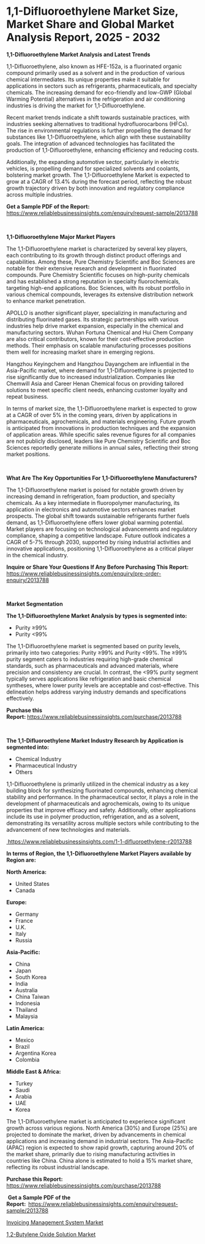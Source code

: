 <p><h1>1,1-Difluoroethylene Market Size, Market Share and Global Market Analysis Report, 2025 - 2032</h1></p><p><strong>1,1-Difluoroethylene Market Analysis and Latest Trends</strong></p>
<p><p>1,1-Difluoroethylene, also known as HFE-152a, is a fluorinated organic compound primarily used as a solvent and in the production of various chemical intermediates. Its unique properties make it suitable for applications in sectors such as refrigerants, pharmaceuticals, and specialty chemicals. The increasing demand for eco-friendly and low-GWP (Global Warming Potential) alternatives in the refrigeration and air conditioning industries is driving the market for 1,1-Difluoroethylene.</p><p>Recent market trends indicate a shift towards sustainable practices, with industries seeking alternatives to traditional hydrofluorocarbons (HFCs). The rise in environmental regulations is further propelling the demand for substances like 1,1-Difluoroethylene, which align with these sustainability goals. The integration of advanced technologies has facilitated the production of 1,1-Difluoroethylene, enhancing efficiency and reducing costs.</p><p>Additionally, the expanding automotive sector, particularly in electric vehicles, is propelling demand for specialized solvents and coolants, bolstering market growth. The 1,1-Difluoroethylene Market is expected to grow at a CAGR of 13.4% during the forecast period, reflecting the robust growth trajectory driven by both innovation and regulatory compliance across multiple industries.</p></p>
<p><strong>Get a Sample PDF of the Report:&nbsp;</strong> <a href="https://www.reliablebusinessinsights.com/enquiry/request-sample/2013788?utm_campaign=63&utm_medium=2&utm_source=Github&utm_content=ia&utm_term=16012025&utm_id=11-difluoroethylene">https://www.reliablebusinessinsights.com/enquiry/request-sample/2013788</a></p>
<p>&nbsp;</p>
<p><strong>1,1-Difluoroethylene Major Market Players</strong></p>
<p><p>The 1,1-Difluoroethylene market is characterized by several key players, each contributing to its growth through distinct product offerings and capabilities. Among these, Pure Chemistry Scientific and Boc Sciences are notable for their extensive research and development in fluorinated compounds. Pure Chemistry Scientific focuses on high-purity chemicals and has established a strong reputation in specialty fluorochemicals, targeting high-end applications. Boc Sciences, with its robust portfolio in various chemical compounds, leverages its extensive distribution network to enhance market penetration.</p><p>APOLLO is another significant player, specializing in manufacturing and distributing fluorinated gases. Its strategic partnerships with various industries help drive market expansion, especially in the chemical and manufacturing sectors. Wuhan Fortuna Chemical and Hui Chem Company are also critical contributors, known for their cost-effective production methods. Their emphasis on scalable manufacturing processes positions them well for increasing market share in emerging regions.</p><p>Hangzhou Keyingchem and Hangzhou Dayangchem are influential in the Asia-Pacific market, where demand for 1,1-Difluoroethylene is projected to rise significantly due to increased industrialization. Companies like Chemwill Asia and Career Henan Chemical focus on providing tailored solutions to meet specific client needs, enhancing customer loyalty and repeat business.</p><p>In terms of market size, the 1,1-Difluoroethylene market is expected to grow at a CAGR of over 5% in the coming years, driven by applications in pharmaceuticals, agrochemicals, and materials engineering. Future growth is anticipated from innovations in production techniques and the expansion of application areas. While specific sales revenue figures for all companies are not publicly disclosed, leaders like Pure Chemistry Scientific and Boc Sciences reportedly generate millions in annual sales, reflecting their strong market positions.</p></p>
<p>&nbsp;</p>
<p><strong>What Are The Key Opportunities For 1,1-Difluoroethylene Manufacturers?</strong></p>
<p><p>The 1,1-Difluoroethylene market is poised for notable growth driven by increasing demand in refrigeration, foam production, and specialty chemicals. As a key intermediate in fluoropolymer manufacturing, its application in electronics and automotive sectors enhances market prospects. The global shift towards sustainable refrigerants further fuels demand, as 1,1-Difluoroethylene offers lower global warming potential. Market players are focusing on technological advancements and regulatory compliance, shaping a competitive landscape. Future outlook indicates a CAGR of 5-7% through 2030, supported by rising industrial activities and innovative applications, positioning 1,1-Difluoroethylene as a critical player in the chemical industry.</p></p>
<p><strong>Inquire or Share Your Questions If Any Before Purchasing This Report:</strong> <a href="https://www.reliablebusinessinsights.com/enquiry/pre-order-enquiry/2013788?utm_campaign=63&utm_medium=2&utm_source=Github&utm_content=ia&utm_term=16012025&utm_id=11-difluoroethylene">https://www.reliablebusinessinsights.com/enquiry/pre-order-enquiry/2013788</a></p>
<p>&nbsp;</p>
<p><strong>Market Segmentation</strong></p>
<p><strong>The 1,1-Difluoroethylene Market Analysis by types is segmented into:</strong></p>
<p><ul><li>Purity ≥99%</li><li>Purity <99%</li></ul></p>
<p><p>The 1,1-Difluoroethylene market is segmented based on purity levels, primarily into two categories: Purity ≥99% and Purity <99%. The ≥99% purity segment caters to industries requiring high-grade chemical standards, such as pharmaceuticals and advanced materials, where precision and consistency are crucial. In contrast, the <99% purity segment typically serves applications like refrigeration and basic chemical syntheses, where lower purity levels are acceptable and cost-effective. This delineation helps address varying industry demands and specifications effectively.</p></p>
<p><strong>Purchase this Report:&nbsp;</strong><a href="https://www.reliablebusinessinsights.com/purchase/2013788?utm_campaign=63&utm_medium=2&utm_source=Github&utm_content=ia&utm_term=16012025&utm_id=11-difluoroethylene">https://www.reliablebusinessinsights.com/purchase/2013788</a></p>
<p>&nbsp;</p>
<p><strong>The 1,1-Difluoroethylene Market Industry Research by Application is segmented into:</strong></p>
<p><ul><li>Chemical Industry</li><li>Pharmaceutical Industry</li><li>Others</li></ul></p>
<p><p>1,1-Difluoroethylene is primarily utilized in the chemical industry as a key building block for synthesizing fluorinated compounds, enhancing chemical stability and performance. In the pharmaceutical sector, it plays a role in the development of pharmaceuticals and agrochemicals, owing to its unique properties that improve efficacy and safety. Additionally, other applications include its use in polymer production, refrigeration, and as a solvent, demonstrating its versatility across multiple sectors while contributing to the advancement of new technologies and materials.</p></p>
<p><a href="https://www.reliablebusinessinsights.com/1-1-difluoroethylene-r2013788?utm_campaign=63&utm_medium=2&utm_source=Github&utm_content=ia&utm_term=16012025&utm_id=11-difluoroethylene">&nbsp;https://www.reliablebusinessinsights.com/1-1-difluoroethylene-r2013788</a></p>
<p><strong>In terms of Region, the 1,1-Difluoroethylene Market Players available by Region are:</strong></p>
<p>
    <p> <strong> North America: </strong>
        <ul>
            <li>United States</li>
            <li>Canada</li>
        </ul>
        </p> 
    <p> <strong> Europe: </strong>
        <ul>
            <li>Germany</li>
            <li>France</li>
            <li>U.K.</li>
            <li>Italy</li>
            <li>Russia</li>
        </ul>
        </p> 
    <p> <strong> Asia-Pacific: </strong>
        <ul>
            <li>China</li>
            <li>Japan</li>
            <li>South Korea</li>
            <li>India</li>
            <li>Australia</li>
            <li>China Taiwan</li>
            <li>Indonesia</li>
            <li>Thailand</li>
            <li>Malaysia</li>
        </ul>
        </p> 
    <p> <strong> Latin America: </strong>
        <ul>
            <li>Mexico</li>
            <li>Brazil</li>
            <li>Argentina Korea</li>
            <li>Colombia</li>
        </ul>
        </p> 
    <p> <strong> Middle East & Africa: </strong>
        <ul>
            <li>Turkey</li>
            <li>Saudi</li>
            <li>Arabia</li>
            <li>UAE</li>
            <li>Korea</li>
        </ul>
    </p>
    </p>
<p><p>The 1,1-Difluoroethylene market is anticipated to experience significant growth across various regions. North America (30%) and Europe (25%) are projected to dominate the market, driven by advancements in chemical applications and increasing demand in industrial sectors. The Asia-Pacific (APAC) region is expected to show rapid growth, capturing around 20% of the market share, primarily due to rising manufacturing activities in countries like China. China alone is estimated to hold a 15% market share, reflecting its robust industrial landscape.</p></p>
<p><strong>Purchase this Report: </strong><a href="https://www.reliablebusinessinsights.com/purchase/2013788?utm_campaign=63&utm_medium=2&utm_source=Github&utm_content=ia&utm_term=16012025&utm_id=11-difluoroethylene">https://www.reliablebusinessinsights.com/purchase/2013788</a></p>
<p>&nbsp;<strong>Get a Sample PDF of the Report:&nbsp;&nbsp;</strong><a href="https://www.reliablebusinessinsights.com/enquiry/request-sample/2013788?utm_campaign=63&utm_medium=2&utm_source=Github&utm_content=ia&utm_term=16012025&utm_id=11-difluoroethylene">https://www.reliablebusinessinsights.com/enquiry/request-sample/2013788</a></p>
<p><strong></strong></p>
<p><p><a href="https://github.com/barnickclara79/Market-Research-Report-List-1/blob/main/invoicing-management-system-market.md?utm_campaign=63&utm_medium=2&utm_source=Github&utm_content=ia&utm_term=16012025&utm_id=11-difluoroethylene">Invoicing Management System Market</a></p><p><a href="https://github.com/domoniqueluoma76/Market-Research-Report-List-1/blob/main/12-butylene-oxide-solution-market.md?utm_campaign=63&utm_medium=2&utm_source=Github&utm_content=ia&utm_term=16012025&utm_id=11-difluoroethylene">1,2-Butylene Oxide Solution Market</a></p></p>